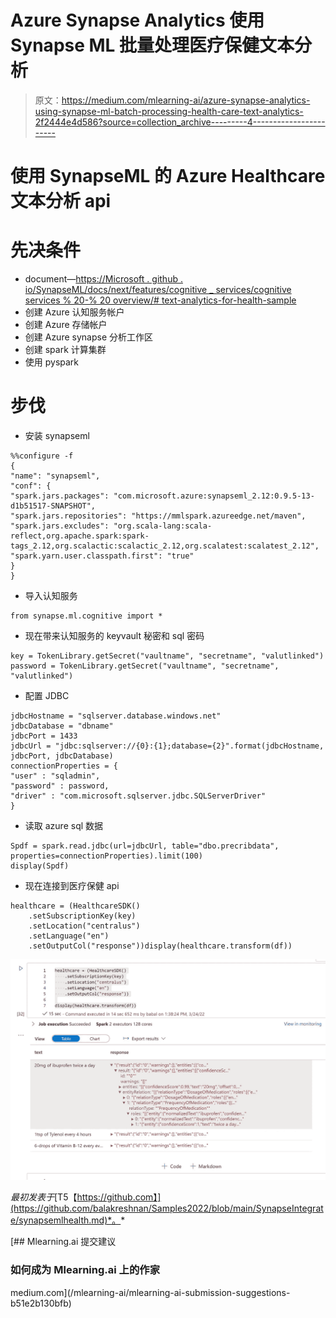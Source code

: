 # Azure Synapse Analytics 使用 Synapse ML 批量处理医疗保健文本分析

> 原文：<https://medium.com/mlearning-ai/azure-synapse-analytics-using-synapse-ml-batch-processing-health-care-text-analytics-2f2444e4d586?source=collection_archive---------4----------------------->

# 使用 SynapseML 的 Azure Healthcare 文本分析 api

# 先决条件

*   document—[https://Microsoft . github . io/SynapseML/docs/next/features/cognitive _ services/cognitive services % 20-% 20 overview/# text-analytics-for-health-sample](https://microsoft.github.io/SynapseML/docs/next/features/cognitive_services/CognitiveServices%20-%20Overview/#text-analytics-for-health-sample)
*   创建 Azure 认知服务帐户
*   创建 Azure 存储帐户
*   创建 Azure synapse 分析工作区
*   创建 spark 计算集群
*   使用 pyspark

# 步伐

*   安装 synapseml

```
%%configure -f
{
"name": "synapseml",
"conf": {
"spark.jars.packages": "com.microsoft.azure:synapseml_2.12:0.9.5-13-d1b51517-SNAPSHOT",
"spark.jars.repositories": "https://mmlspark.azureedge.net/maven",
"spark.jars.excludes": "org.scala-lang:scala-reflect,org.apache.spark:spark-tags_2.12,org.scalactic:scalactic_2.12,org.scalatest:scalatest_2.12",
"spark.yarn.user.classpath.first": "true"
}
}
```

*   导入认知服务

```
from synapse.ml.cognitive import *
```

*   现在带来认知服务的 keyvault 秘密和 sql 密码

```
key = TokenLibrary.getSecret("vaultname", "secretname", "valutlinked")
password = TokenLibrary.getSecret("vaultname", "secretname", "valutlinked")
```

*   配置 JDBC

```
jdbcHostname = "sqlserver.database.windows.net"
jdbcDatabase = "dbname"
jdbcPort = 1433
jdbcUrl = "jdbc:sqlserver://{0}:{1};database={2}".format(jdbcHostname, jdbcPort, jdbcDatabase)
connectionProperties = {
"user" : "sqladmin",
"password" : password,
"driver" : "com.microsoft.sqlserver.jdbc.SQLServerDriver"
}
```

*   读取 azure sql 数据

```
Spdf = spark.read.jdbc(url=jdbcUrl, table="dbo.precribdata", properties=connectionProperties).limit(100)
display(Spdf)
```

*   现在连接到医疗保健 api

```
healthcare = (HealthcareSDK()
    .setSubscriptionKey(key)
    .setLocation("centralus")
    .setLanguage("en")
    .setOutputCol("response"))display(healthcare.transform(df))
```

![](img/90e360883d0e79228534335497a20a3b.png)

*最初发表于*[T5【https://github.com】](https://github.com/balakreshnan/Samples2022/blob/main/SynapseIntegrate/synapsemlhealth.md)*。*

[](/mlearning-ai/mlearning-ai-submission-suggestions-b51e2b130bfb) [## Mlearning.ai 提交建议

### 如何成为 Mlearning.ai 上的作家

medium.com](/mlearning-ai/mlearning-ai-submission-suggestions-b51e2b130bfb)
